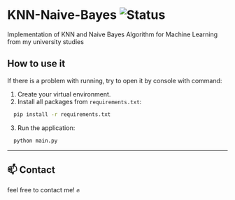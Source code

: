 # KNN-Naive-Bayes ![Status](https://img.shields.io/badge/status-finished-brightgreen)

Implementation of KNN and Naive Bayes Algorithm for Machine Learning from my university studies


## How to use it
If there is a problem with running, try to open it by console with command:

1. Create your virtual environment.
2. Install all packages from `requirements.txt`:
```bash
  pip install -r requirements.txt
```
3. Run the application:
```bash
  python main.py
```

___
## 📫 Contact 
feel free to contact me! ✊
